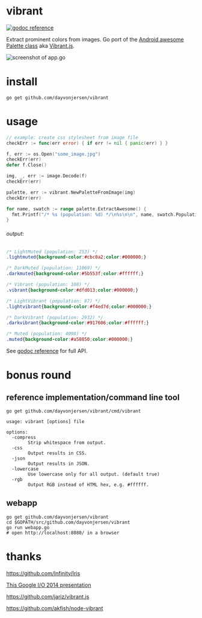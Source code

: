# vibrant

[![godoc reference](https://godoc.org/github.com/dayvonjersen/vibrant?status.png)](https://godoc.org/github.com/dayvonjersen/vibrant)


Extract prominent colors from images. Go port of the [Android awesome Palette class](https://android.googlesource.com/platform/frameworks/support/+/b14fc7c/v7/palette/src/android/support/v7/graphics/) aka [Vibrant.js](https://github.com/jariz/vibrant.js).

![screenshot of app.go](https://dayvonjersen.com/vibrant-eagle.png)

# install

```
go get github.com/dayvonjersen/vibrant
```

# usage

```go
// example: create css stylesheet from image file
checkErr := func(err error) { if err != nil { panic(err) } }

f, err := os.Open("some_image.jpg")
checkErr(err)
defer f.Close()

img, _, err := image.Decode(f)
checkErr(err)

palette, err := vibrant.NewPaletteFromImage(img)
checkErr(err)

for name, swatch := range palette.ExtractAwesome() {
  fmt.Printf("/* %s (population: %d) */\n%s\n\n", name, swatch.Population, swatch)
}
```

###### output:
```css
/* LightMuted (population: 253) */
.lightmuted{background-color:#cbc0a2;color:#000000;}

/* DarkMuted (population: 11069) */
.darkmuted{background-color:#5b553f;color:#ffffff;}

/* Vibrant (population: 108) */
.vibrant{background-color:#dfd013;color:#000000;}

/* LightVibrant (population: 87) */
.lightvibrant{background-color:#f4ed7d;color:#000000;}

/* DarkVibrant (population: 2932) */
.darkvibrant{background-color:#917606;color:#ffffff;}

/* Muted (population: 4098) */
.muted{background-color:#a58850;color:#000000;}

```

See [godoc reference](https://godoc.org/github.com/dayvonjersen/vibrant) for full API.

# bonus round

## reference implementation/command line tool
```
go get github.com/dayvonjersen/vibrant/cmd/vibrant
```

```
usage: vibrant [options] file

options:
  -compress
    	Strip whitespace from output.
  -css
    	Output results in CSS.
  -json
    	Output results in JSON.
  -lowercase
    	Use lowercase only for all output. (default true)
  -rgb
    	Output RGB instead of HTML hex, e.g. #ffffff.
```

## webapp

```
go get github.com/dayvonjersen/vibrant
cd $GOPATH/src/github.com/dayvonjersen/vibrant
go run webapp.go
# open http://localhost:8080/ in a browser
```


# thanks

https://github.com/Infinity/Iris

[This Google I/O 2014 presentation](https://www.youtube.com/watch?v=ctzWKRlTYHQ?t=451)

https://github.com/jariz/vibrant.js

https://github.com/akfish/node-vibrant
